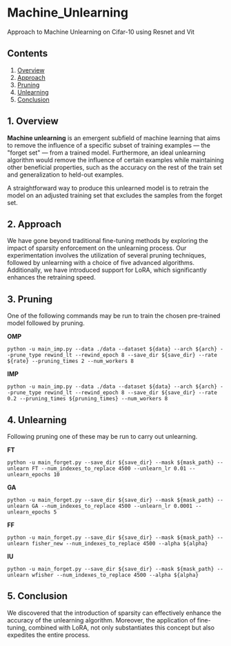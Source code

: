# Machine_Unlearning
Approach to Machine Unlearning on Cifar-10 using Resnet and Vit 

## Contents

1. [Overview](#1-overview)
2. [Approach](#2-Approach)
3. [Pruning](#3-Pruning)
4. [Unlearning](#4-Unlearning)
5. [Conclusion](#5-Conclusion)

## 1. Overview

 **Machine unlearning** is an emergent subfield of machine learning that aims to remove the influence of a specific subset of training examples — the "forget set" — from a trained model. Furthermore, an ideal unlearning algorithm would remove the influence of certain examples while maintaining other beneficial properties, such as the accuracy on the rest of the train set and generalization to held-out examples.

A straightforward way to produce this unlearned model is to retrain the model on an adjusted training set that excludes the samples from the forget set.

## 2. Approach

We have gone beyond traditional fine-tuning methods by exploring the impact of sparsity enforcement on the unlearning process. Our experimentation involves the utilization of  several pruning techniques, followed by unlearning with a choice of five advanced algorithms. Additionally, we have introduced support for LoRA, which significantly enhances the retraining speed. 

## 3. Pruning
One of the following commands may be run to train the chosen pre-trained model followed by pruning.

**OMP**
```
python -u main_imp.py --data ./data --dataset ${data} --arch ${arch} --prune_type rewind_lt --rewind_epoch 8 --save_dir ${save_dir} --rate ${rate} --pruning_times 2 --num_workers 8
```
**IMP**
```
python -u main_imp.py --data ./data --dataset ${data} --arch ${arch} --prune_type rewind_lt --rewind_epoch 8 --save_dir ${save_dir} --rate 0.2 --pruning_times ${pruning_times} --num_workers 8
```
## 4. Unlearning

Following pruning one of these may be run to carry out unlearning.

**FT**
```
python -u main_forget.py --save_dir ${save_dir} --mask ${mask_path} --unlearn FT --num_indexes_to_replace 4500 --unlearn_lr 0.01 --unlearn_epochs 10
```
**GA**
```
python -u main_forget.py --save_dir ${save_dir} --mask ${mask_path} --unlearn GA --num_indexes_to_replace 4500 --unlearn_lr 0.0001 --unlearn_epochs 5
```
**FF**
```
python -u main_forget.py --save_dir ${save_dir} --mask ${mask_path} --unlearn fisher_new --num_indexes_to_replace 4500 --alpha ${alpha}
```
**IU**
```
python -u main_forget.py --save_dir ${save_dir} --mask ${mask_path} --unlearn wfisher --num_indexes_to_replace 4500 --alpha ${alpha}
```
## 5. Conclusion

 We discovered that the introduction of sparsity can effectively enhance the accuracy of the unlearning algorithm. Moreover, the application of fine-tuning, combined with LoRA, not only substantiates this concept but also expedites the entire process.








